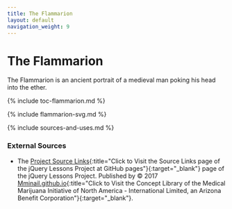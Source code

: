 ```yaml
---
title: The Flammarion
layout: default
navigation_weight: 9
---
```

# The Flammarion

The Flammarion is an ancient portrait of a medieval man poking his head into the ether.

{% include toc-flammarion.md %}

{% include flammarion-svg.md %}

{% include sources-and-uses.md %}

### External Sources

- The [Project Source Links](https://mminail.github.io/jQuery/Source-jQuery-Links.htm){:title="Click to Visit the Source Links page of the jQuery Lessons Project at GitHub pages"}{:target="_blank"} page of the jQuery Lessons Project. Published by © 2017 [Mminail.github.io](https://mminail.github.io/){:title="Click to Visit the Concept Library of the Medical Marijuana Initiative of North America - International Limited, an Arizona Benefit Corporation"}{:target="_blank"}.
